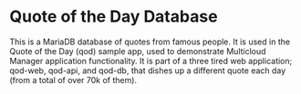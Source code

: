 # Quote of the Day Database

This is a MariaDB database of quotes from famous people.  It is used in the
Quote of the Day (qod) sample app, used to demonstrate Multicloud Manager application functionality.  It is part of a three tired web application; qod-web, qod-api, and qod-db, that dishes up a different quote each day 
(from a total of over 70k of them).

